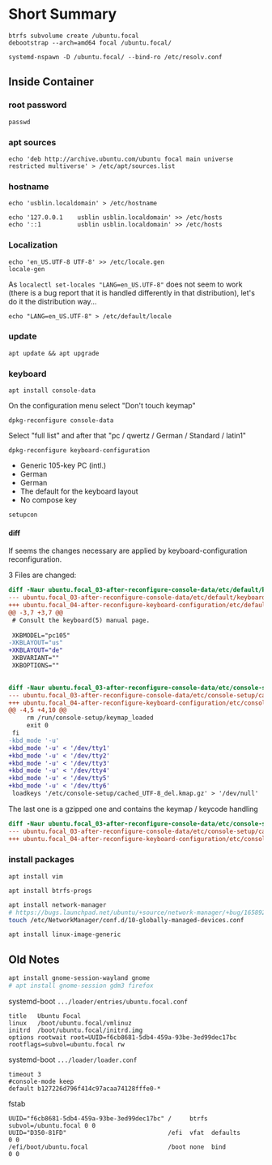# Short Summary

```
btrfs subvolume create /ubuntu.focal
debootstrap --arch=amd64 focal /ubuntu.focal/
```

```
systemd-nspawn -D /ubuntu.focal/ --bind-ro /etc/resolv.conf
```

## Inside Container

### root password

```
passwd
```

### apt sources

```
echo 'deb http://archive.ubuntu.com/ubuntu focal main universe restricted multiverse' > /etc/apt/sources.list
```

### hostname

```
echo 'usblin.localdomain' > /etc/hostname
```

```
echo '127.0.0.1    usblin usblin.localdomain' >> /etc/hosts
echo '::1          usblin usblin.localdomain' >> /etc/hosts
```

### Localization

```
echo 'en_US.UTF-8 UTF-8' >> /etc/locale.gen
locale-gen
```

As `localectl set-locales "LANG=en_US.UTF-8"` does not seem to work (there is a bug report that it is handled differently in that distribution), let's do it the distribution way...

```
echo "LANG=en_US.UTF-8" > /etc/default/locale
```

### update

```
apt update && apt upgrade
```

### keyboard

```
apt install console-data
```

On the configuration menu select "Don't touch keymap"

```
dpkg-reconfigure console-data
```

Select "full list" and after that "pc / qwertz / German / Standard / latin1"

```
dpkg-reconfigure keyboard-configuration
```

* Generic 105-key PC (intl.)
* German
* German
* The default for the keyboard layout
* No compose key

```
setupcon
```

#### diff

If seems the changes necessary are applied by keyboard-configuration reconfiguration.

3 Files are changed:

```diff
diff -Naur ubuntu.focal_03-after-reconfigure-console-data/etc/default/keyboard ubuntu.focal_04-after-reconfigure-keyboard-configuration/etc/default/keyboard
--- ubuntu.focal_03-after-reconfigure-console-data/etc/default/keyboard	2021-12-29 23:03:42.733092285 +0100
+++ ubuntu.focal_04-after-reconfigure-keyboard-configuration/etc/default/keyboard	2021-12-29 23:47:28.455662649 +0100
@@ -3,7 +3,7 @@
 # Consult the keyboard(5) manual page.
 
 XKBMODEL="pc105"
-XKBLAYOUT="us"
+XKBLAYOUT="de"
 XKBVARIANT=""
 XKBOPTIONS=""
 
```

```diff
diff -Naur ubuntu.focal_03-after-reconfigure-console-data/etc/console-setup/cached_setup_keyboard.sh ubuntu.focal_04-after-reconfigure-keyboard-configuration/etc/console-setup/cached_setup_keyboard.sh
--- ubuntu.focal_03-after-reconfigure-console-data/etc/console-setup/cached_setup_keyboard.sh	2021-12-29 23:03:52.329101506 +0100
+++ ubuntu.focal_04-after-reconfigure-keyboard-configuration/etc/console-setup/cached_setup_keyboard.sh	2021-12-29 23:47:28.855634759 +0100
@@ -4,5 +4,10 @@
     rm /run/console-setup/keymap_loaded
     exit 0
 fi
-kbd_mode '-u' 
+kbd_mode '-u' < '/dev/tty1' 
+kbd_mode '-u' < '/dev/tty2' 
+kbd_mode '-u' < '/dev/tty3' 
+kbd_mode '-u' < '/dev/tty4' 
+kbd_mode '-u' < '/dev/tty5' 
+kbd_mode '-u' < '/dev/tty6' 
 loadkeys '/etc/console-setup/cached_UTF-8_del.kmap.gz' > '/dev/null' 
```

The last one is a gzipped one and contains the keymap / keycode handling

```diff
diff -Naur ubuntu.focal_03-after-reconfigure-console-data/etc/console-setup/cached_UTF-8_del.kmap.gz ubuntu.focal_04-after-reconfigure-keyboard-configuration/etc/console-setup/cached_UTF-8_del.kmap.gz
--- ubuntu.focal_03-after-reconfigure-console-data/etc/console-setup/cached_UTF-8_del.kmap.gz	2021-12-29 23:03:52.217101398 +0100
+++ ubuntu.focal_04-after-reconfigure-keyboard-configuration/etc/console-setup/cached_UTF-8_del.kmap.gz	2021-12-29 23:47:28.763641174 +0100
```

### install packages

```
apt install vim
```

```
apt install btrfs-progs
```

```sh
apt install network-manager
# https://bugs.launchpad.net/ubuntu/+source/network-manager/+bug/1658921
touch /etc/NetworkManager/conf.d/10-globally-managed-devices.conf
```

```
apt install linux-image-generic
```

## Old Notes

```sh
apt install gnome-session-wayland gnome
# apt install gnome-session gdm3 firefox
```

systemd-boot `.../loader/entries/ubuntu.focal.conf`

```
title   Ubuntu Focal
linux   /boot/ubuntu.focal/vmlinuz
initrd  /boot/ubuntu.focal/initrd.img
options rootwait root=UUID=f6cb8681-5db4-459a-93be-3ed99dec17bc rootflags=subvol=ubuntu.focal rw
```

systemd-boot `.../loader/loader.conf`

```
timeout 3
#console-mode keep
default b127226d796f414c97acaa74128fffe0-*
```

fstab

```
UUID="f6cb8681-5db4-459a-93be-3ed99dec17bc" /     btrfs subvol=/ubuntu.focal 0 0
UUID="D350-81FD"                            /efi  vfat  defaults             0 0
/efi/boot/ubuntu.focal                      /boot none  bind                 0 0
```
